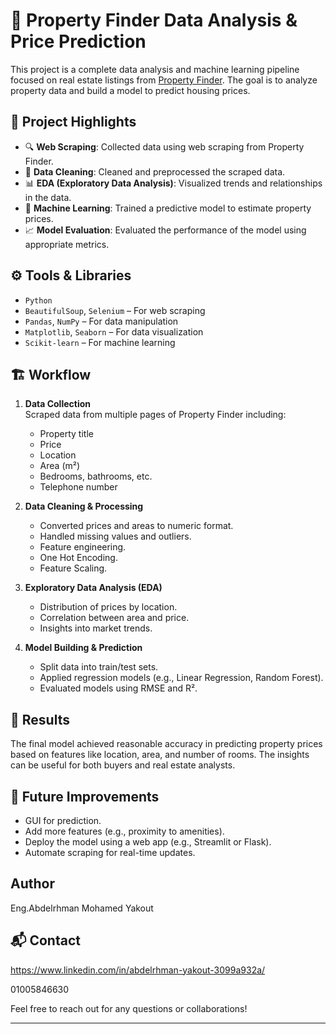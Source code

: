 # 🏡 Property Finder Data Analysis & Price Prediction

This project is a complete data analysis and machine learning pipeline focused on real estate listings
from [Property Finder](https://www.propertyfinder.eg/).
The goal is to analyze property data and build a model to predict housing prices.

## 📌 Project Highlights

- 🔍 **Web Scraping**: Collected data using web scraping from Property Finder.
- 🧹 **Data Cleaning**: Cleaned and preprocessed the scraped data.
- 📊 **EDA (Exploratory Data Analysis)**: Visualized trends and relationships in the data.
- 🤖 **Machine Learning**: Trained a predictive model to estimate property prices.
- 📈 **Model Evaluation**: Evaluated the performance of the model using appropriate metrics.

## ⚙️ Tools & Libraries

- `Python`
- `BeautifulSoup`, `Selenium` – For web scraping
- `Pandas`, `NumPy` – For data manipulation
- `Matplotlib`, `Seaborn` – For data visualization
- `Scikit-learn` – For machine learning

## 🏗️ Workflow

1. **Data Collection**  
   Scraped data from multiple pages of Property Finder including:
   - Property title
   - Price
   - Location
   - Area (m²)
   - Bedrooms, bathrooms, etc.
   - Telephone number

2. **Data Cleaning & Processing**  
   - Converted prices and areas to numeric format.
   - Handled missing values and outliers.
   - Feature engineering.
   - One Hot Encoding.
   - Feature Scaling.

3. **Exploratory Data Analysis (EDA)**  
   - Distribution of prices by location.
   - Correlation between area and price.
   - Insights into market trends.

4. **Model Building & Prediction**  
   - Split data into train/test sets.
   - Applied regression models (e.g., Linear Regression, Random Forest).
   - Evaluated models using RMSE and R².

## 🔮 Results

The final model achieved reasonable accuracy in predicting property prices based on features like location, area, and number of rooms. The insights can be useful for both buyers and real estate analysts.

## 🚀 Future Improvements

- GUI for prediction.
- Add more features (e.g., proximity to amenities).
- Deploy the model using a web app (e.g., Streamlit or Flask).
- Automate scraping for real-time updates.

## Author

Eng.Abdelrhman Mohamed Yakout

## 📬 Contact

https://www.linkedin.com/in/abdelrhman-yakout-3099a932a/

01005846630


Feel free to reach out for any questions or collaborations!

---

